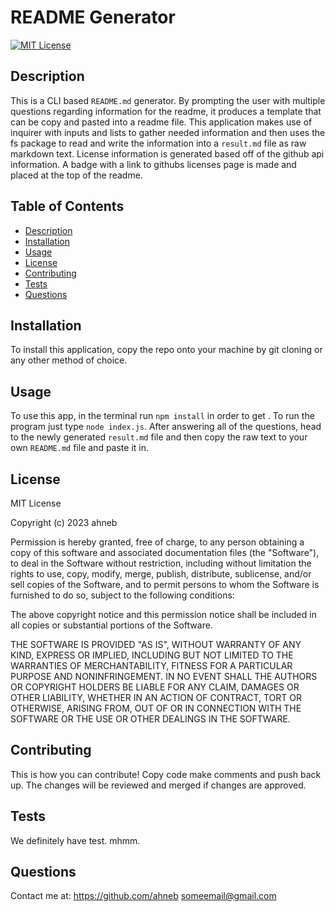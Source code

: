 # README Generator
[![MIT License](https://img.shields.io/badge/license-MIT%20License-blue.svg)](https://choosealicense.com/licenses/mit)
## Description
This is a CLI based `README.md` generator. By prompting the user with multiple questions regarding information for the readme, it produces a template that can be copy and pasted into a readme file. This application makes use of inquirer with inputs and lists to gather needed information and then uses the fs package to read and write the information into a `result.md` file as raw markdown text. License information is generated based off of the github api information. A badge with a link to githubs licenses page is made and placed at the top of the readme.

## Table of Contents
- [Description](#description)
- [Installation](#installation)
- [Usage](#usage)
- [License](#license)
- [Contributing](#contributing)
- [Tests](#tests)
- [Questions](#questions)

## Installation
To install this application, copy the repo onto your machine by git cloning or any other method of choice.

## Usage
To use this app, in the terminal run `npm install` in order to get . To run the program just type `node index.js`. After answering all of the questions, head to the newly generated `result.md` file and then copy the raw text to your own `README.md` file and paste it in.

## License
MIT License

Copyright (c) 2023 ahneb

Permission is hereby granted, free of charge, to any person obtaining a copy
of this software and associated documentation files (the "Software"), to deal
in the Software without restriction, including without limitation the rights
to use, copy, modify, merge, publish, distribute, sublicense, and/or sell
copies of the Software, and to permit persons to whom the Software is
furnished to do so, subject to the following conditions:

The above copyright notice and this permission notice shall be included in all
copies or substantial portions of the Software.

THE SOFTWARE IS PROVIDED "AS IS", WITHOUT WARRANTY OF ANY KIND, EXPRESS OR
IMPLIED, INCLUDING BUT NOT LIMITED TO THE WARRANTIES OF MERCHANTABILITY,
FITNESS FOR A PARTICULAR PURPOSE AND NONINFRINGEMENT. IN NO EVENT SHALL THE
AUTHORS OR COPYRIGHT HOLDERS BE LIABLE FOR ANY CLAIM, DAMAGES OR OTHER
LIABILITY, WHETHER IN AN ACTION OF CONTRACT, TORT OR OTHERWISE, ARISING FROM,
OUT OF OR IN CONNECTION WITH THE SOFTWARE OR THE USE OR OTHER DEALINGS IN THE
SOFTWARE.


## Contributing
This is how you can contribute! Copy code make comments and push back up. The changes will be reviewed and merged if changes are approved.

## Tests
We definitely have test. mhmm.

## Questions
Contact me at:
https://github.com/ahneb
someemail@gmail.com
